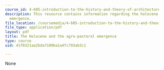 ```yaml
---
course_id: 4-605-introduction-to-the-history-and-theory-of-architecture-spring-2012
description: This resource contains information regarding the holocene and the agro-pastoral
  emergence.
file_location: /coursemedia/4-605-introduction-to-the-history-and-theory-of-architecture-spring-2012/41f0321aa2bda7109ba1a4fc793ab3c1_MIT4_605S12_lec03.pdf
file_type: application/pdf
layout: pdf
title: The Holocene and the agro-pastoral emergence
type: course
uid: 41f0321aa2bda7109ba1a4fc793ab3c1

---
```

None